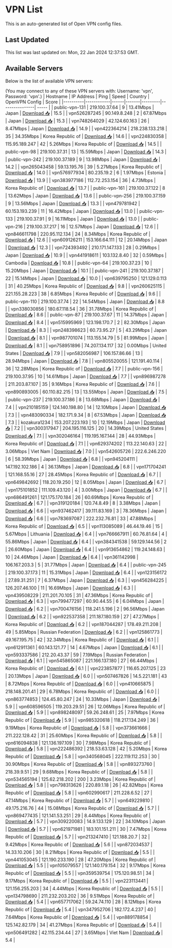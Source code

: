 # VPN List

This is an auto-generated list of Open VPN config files.

## Last Updated

This list was last updated on: Mon, 22 Jan 2024 12:37:53 GMT.

## Available Servers

Below is the list of available VPN servers:

(You may connect to any of these VPN servers with: Username: 'vpn', Password: 'vpn'.)
| Hostname | IP Address | Ping | Speed | Country | OpenVPN Config | Score |
|----------|------------|------|-------|---------|----------------| ----- |
| public-vpn-131 | 219.100.37.64 | 9 | 13.41Mbps | Japan | [Download 📥](./configs/server_0_JP.ovpn) | 15.5 |
| vpn526287245 | 90.149.8.248 | 2 | 67.87Mbps | Japan | [Download 📥](./configs/server_1_JP.ovpn) | 15.3 |
| vpn748264029 | 42.124.60.163 | 26 | 8.47Mbps | Japan | [Download 📥](./configs/server_2_JP.ovpn) | 14.9 |
| vpn422364214 | 218.238.133.218 | 35 | 34.35Mbps | Korea Republic of | [Download 📥](./configs/server_3_KR.ovpn) | 14.6 |
| vpn224830358 | 115.95.189.247 | 42 | 5.26Mbps | Korea Republic of | [Download 📥](./configs/server_4_KR.ovpn) | 14.5 |
| public-vpn-98 | 219.100.37.31 | 13 | 15.59Mbps | Japan | [Download 📥](./configs/server_5_JP.ovpn) | 14.3 |
| public-vpn-242 | 219.100.37.189 | 9 | 13.98Mbps | Japan | [Download 📥](./configs/server_6_JP.ovpn) | 14.2 |
| vpn265043458 | 59.13.195.76 | 39 | 5.27Mbps | Korea Republic of | [Download 📥](./configs/server_7_KR.ovpn) | 14.0 |
| vpn576977934 | 80.235.19.2 | 6 | 1.97Mbps | Estonia | [Download 📥](./configs/server_8_EE.ovpn) | 13.9 |
| vpn383977186 | 112.72.253.154 | 36 | 4.73Mbps | Korea Republic of | [Download 📥](./configs/server_9_KR.ovpn) | 13.7 |
| public-vpn-161 | 219.100.37.122 | 8 | 13.62Mbps | Japan | [Download 📥](./configs/server_10_JP.ovpn) | 13.6 |
| public-vpn-256 | 219.100.37.159 | 9 | 13.56Mbps | Japan | [Download 📥](./configs/server_11_JP.ovpn) | 13.3 |
| vpn479781942 | 60.153.193.239 | 11 | 16.42Mbps | Japan | [Download 📥](./configs/server_12_JP.ovpn) | 13.0 |
| public-vpn-133 | 219.100.37.91 | 9 | 16.11Mbps | Japan | [Download 📥](./configs/server_13_JP.ovpn) | 13.0 |
| public-vpn-216 | 219.100.37.217 | 16 | 12.57Mbps | Japan | [Download 📥](./configs/server_14_JP.ovpn) | 12.6 |
| vpn846611798 | 220.95.112.134 | 24 | 8.34Mbps | Korea Republic of | [Download 📥](./configs/server_15_KR.ovpn) | 12.6 |
| vpn609126211 | 153.166.64.111 | 12 | 20.14Mbps | Japan | [Download 📥](./configs/server_16_JP.ovpn) | 12.3 |
| vpn724393492 | 210.171.147.133 | 28 | 0.29Mbps | Japan | [Download 📥](./configs/server_17_JP.ovpn) | 10.9 |
| vpn441918611 | 103.132.8.40 | 32 | 0.59Mbps | Cambodia | [Download 📥](./configs/server_18_KH.ovpn) | 10.8 |
| public-vpn-64 | 219.100.37.23 | 10 | 15.20Mbps | Japan | [Download 📥](./configs/server_19_JP.ovpn) | 10.1 |
| public-vpn-241 | 219.100.37.187 | 22 | 15.14Mbps | Japan | [Download 📥](./configs/server_20_JP.ovpn) | 10.0 |
| vpn639795250 | 121.129.0.113 | 31 | 40.25Mbps | Korea Republic of | [Download 📥](./configs/server_21_KR.ovpn) | 9.8 |
| vpn260625115 | 221.155.28.223 | 38 | 6.85Mbps | Korea Republic of | [Download 📥](./configs/server_22_KR.ovpn) | 9.6 |
| public-vpn-110 | 219.100.37.74 | 22 | 14.54Mbps | Japan | [Download 📥](./configs/server_23_JP.ovpn) | 8.8 |
| vpn338030856 | 180.67.118.54 | 36 | 31.78Mbps | Korea Republic of | [Download 📥](./configs/server_24_KR.ovpn) | 8.6 |
| public-vpn-87 | 219.100.37.67 | 11 | 14.37Mbps | Japan | [Download 📥](./configs/server_25_JP.ovpn) | 8.4 |
| vpn515995969 | 123.198.170.7 | 2 | 82.30Mbps | Japan | [Download 📥](./configs/server_26_JP.ovpn) | 8.3 |
| vpn248398623 | 60.73.95.27 | 5 | 43.29Mbps | Japan | [Download 📥](./configs/server_27_JP.ovpn) | 8.1 |
| vpn987701074 | 113.155.14.79 | 5 | 81.99Mbps | Japan | [Download 📥](./configs/server_28_JP.ovpn) | 8.1 |
| vpn758951896 | 74.207.134.117 | 32 | 0.00Mbps | United States | [Download 📥](./configs/server_29_US.ovpn) | 7.9 |
| vpn582056987 | 106.157.86.66 | 13 | 28.94Mbps | Japan | [Download 📥](./configs/server_30_JP.ovpn) | 7.8 |
| vpn805520055 | 121.191.40.114 | 36 | 12.28Mbps | Korea Republic of | [Download 📥](./configs/server_31_KR.ovpn) | 7.7 |
| public-vpn-156 | 219.100.37.95 | 10 | 14.61Mbps | Japan | [Download 📥](./configs/server_32_JP.ovpn) | 7.7 |
| vpn896987278 | 211.203.87.107 | 35 | 9.16Mbps | Korea Republic of | [Download 📥](./configs/server_33_KR.ovpn) | 7.6 |
| vpn890893005 | 60.110.82.215 | 13 | 13.55Mbps | Japan | [Download 📥](./configs/server_34_JP.ovpn) | 7.5 |
| public-vpn-237 | 219.100.37.186 | 8 | 13.68Mbps | Japan | [Download 📥](./configs/server_35_JP.ovpn) | 7.4 |
| vpn210185159 | 124.140.198.80 | 14 | 12.10Mbps | Japan | [Download 📥](./configs/server_36_JP.ovpn) | 7.3 |
| vpn483090334 | 182.171.9.34 | 8 | 67.53Mbps | Japan | [Download 📥](./configs/server_37_JP.ovpn) | 7.3 |
| kozakura1234 | 153.207.223.193 | 10 | 12.19Mbps | Japan | [Download 📥](./configs/server_38_JP.ovpn) | 7.2 |
| vpn300317947 | 204.195.116.125 | 20 | 14.39Mbps | United States | [Download 📥](./configs/server_39_US.ovpn) | 7.1 |
| vpn302046164 | 119.195.167.144 | 28 | 44.93Mbps | Korea Republic of | [Download 📥](./configs/server_40_KR.ovpn) | 7.1 |
| vpn629374202 | 113.22.140.63 | 22 | 3.06Mbps | Viet Nam | [Download 📥](./configs/server_41_VN.ovpn) | 7.0 |
| vpn542605726 | 222.6.246.220 | 6 | 58.39Mbps | Japan | [Download 📥](./configs/server_42_JP.ovpn) | 6.8 |
| vpn945204111 | 147.192.102.186 | 4 | 36.13Mbps | Japan | [Download 📥](./configs/server_43_JP.ovpn) | 6.8 |
| vpn171704241 | 121.168.55.16 | 27 | 28.45Mbps | Korea Republic of | [Download 📥](./configs/server_44_KR.ovpn) | 6.7 |
| vpn649842692 | 118.20.19.250 | 12 | 8.05Mbps | Japan | [Download 📥](./configs/server_45_JP.ovpn) | 6.7 |
| vpn175101852 | 111.109.43.120 | 4 | 3.00Mbps | Japan | [Download 📥](./configs/server_46_JP.ovpn) | 6.7 |
| vpn686491261 | 121.175.170.184 | 26 | 60.69Mbps | Korea Republic of | [Download 📥](./configs/server_47_KR.ovpn) | 6.7 |
| vpn319120184 | 120.74.8.49 | 8 | 3.38Mbps | Japan | [Download 📥](./configs/server_48_JP.ovpn) | 6.6 |
| vpn937462417 | 39.111.83.169 | 3 | 78.36Mbps | Japan | [Download 📥](./configs/server_49_JP.ovpn) | 6.6 |
| vpn783697087 | 222.232.76.81 | 33 | 47.88Mbps | Korea Republic of | [Download 📥](./configs/server_50_KR.ovpn) | 6.5 |
| vpn113085089 | 46.44.19.46 | 15 | 5.67Mbps | Lithuania | [Download 📥](./configs/server_51_LT.ovpn) | 6.4 |
| vpn766667911 | 60.76.81.64 | 4 | 55.86Mbps | Japan | [Download 📥](./configs/server_52_JP.ovpn) | 6.4 |
| vpn384341538 | 59.129.144.56 | 2 | 26.60Mbps | Japan | [Download 📥](./configs/server_53_JP.ovpn) | 6.4 |
| vpn913654862 | 119.24.148.63 | 10 | 24.46Mbps | Japan | [Download 📥](./configs/server_54_JP.ovpn) | 6.4 |
| vpn361142998 | 106.167.203.3 | 5 | 31.77Mbps | Japan | [Download 📥](./configs/server_55_JP.ovpn) | 6.4 |
| public-vpn-245 | 219.100.37.173 | 11 | 15.31Mbps | Japan | [Download 📥](./configs/server_56_JP.ovpn) | 6.4 |
| vpn123156172 | 27.89.31.251 | 7 | 6.37Mbps | Japan | [Download 📥](./configs/server_57_JP.ovpn) | 6.3 |
| vpn456284225 | 126.207.46.100 | 11 | 16.69Mbps | Japan | [Download 📥](./configs/server_58_JP.ovpn) | 6.3 |
| vpn439508229 | 211.201.70.105 | 31 | 47.36Mbps | Korea Republic of | [Download 📥](./configs/server_59_KR.ovpn) | 6.3 |
| vpn799477297 | 60.90.44.55 | 6 | 6.04Mbps | Japan | [Download 📥](./configs/server_60_JP.ovpn) | 6.2 |
| vpn700476156 | 118.241.5.196 | 2 | 96.56Mbps | Japan | [Download 📥](./configs/server_61_JP.ovpn) | 6.2 |
| vpn922537358 | 211.187.180.159 | 27 | 47.27Mbps | Korea Republic of | [Download 📥](./configs/server_62_KR.ovpn) | 6.2 |
| vpn187044287 | 178.49.211.208 | 49 | 5.85Mbps | Russian Federation | [Download 📥](./configs/server_63_RU.ovpn) | 6.2 |
| vpn125861773 | 49.167.195.75 | 42 | 32.34Mbps | Korea Republic of | [Download 📥](./configs/server_64_KR.ovpn) | 6.1 |
| vpn612911361 | 60.143.121.77 | 14 | 4.67Mbps | Japan | [Download 📥](./configs/server_65_JP.ovpn) | 6.1 |
| vpn593337586 | 212.20.43.37 | 59 | 7.19Mbps | Russian Federation | [Download 📥](./configs/server_66_RU.ovpn) | 6.1 |
| vpn545865087 | 221.166.137.180 | 27 | 66.44Mbps | Korea Republic of | [Download 📥](./configs/server_67_KR.ovpn) | 6.1 |
| vpn223857877 | 116.65.207.125 | 23 | 20.13Mbps | Japan | [Download 📥](./configs/server_68_JP.ovpn) | 6.0 |
| vpn507467826 | 14.5.221.181 | 43 | 8.72Mbps | Korea Republic of | [Download 📥](./configs/server_69_KR.ovpn) | 6.0 |
| vpn410665875 | 218.148.201.41 | 29 | 6.78Mbps | Korea Republic of | [Download 📥](./configs/server_70_KR.ovpn) | 6.0 |
| vpn863774853 | 124.45.80.247 | 24 | 10.33Mbps | Japan | [Download 📥](./configs/server_71_JP.ovpn) | 5.9 |
| vpn608596505 | 119.203.29.51 | 26 | 12.06Mbps | Korea Republic of | [Download 📥](./configs/server_72_KR.ovpn) | 5.9 |
| vpn898248097 | 59.26.248.61 | 25 | 7.97Mbps | Korea Republic of | [Download 📥](./configs/server_73_KR.ovpn) | 5.9 |
| vpn985320618 | 118.217.134.249 | 36 | 9.19Mbps | Korea Republic of | [Download 📥](./configs/server_74_KR.ovpn) | 5.8 |
| vpn373661666 | 211.222.128.42 | 31 | 25.60Mbps | Korea Republic of | [Download 📥](./configs/server_75_KR.ovpn) | 5.8 |
| vpn616094838 | 121.136.197.109 | 30 | 7.98Mbps | Korea Republic of | [Download 📥](./configs/server_76_KR.ovpn) | 5.8 |
| vpn222486392 | 218.53.63.128 | 42 | 5.20Mbps | Korea Republic of | [Download 📥](./configs/server_77_KR.ovpn) | 5.8 |
| vpn340568045 | 222.119.112.253 | 30 | 30.90Mbps | Korea Republic of | [Download 📥](./configs/server_78_KR.ovpn) | 5.8 |
| vpn893273760 | 218.39.9.51 | 29 | 9.68Mbps | Korea Republic of | [Download 📥](./configs/server_79_KR.ovpn) | 5.8 |
| vpn534565194 | 125.62.218.202 | 200 | 3.23Mbps | Korea Republic of | [Download 📥](./configs/server_80_KR.ovpn) | 5.8 |
| vpn798313626 | 220.89.1.18 | 26 | 42.82Mbps | Korea Republic of | [Download 📥](./configs/server_81_KR.ovpn) | 5.8 |
| vpn602990617 | 211.228.6.52 | 27 | 47.14Mbps | Korea Republic of | [Download 📥](./configs/server_82_KR.ovpn) | 5.7 |
| vpn649229810 | 49.175.216.76 | 44 | 15.08Mbps | Korea Republic of | [Download 📥](./configs/server_83_KR.ovpn) | 5.7 |
| vpn869477435 | 121.141.53.251 | 29 | 8.44Mbps | Korea Republic of | [Download 📥](./configs/server_84_KR.ovpn) | 5.7 |
| vpn309220083 | 14.9.133.129 | 22 | 34.10Mbps | Japan | [Download 📥](./configs/server_85_JP.ovpn) | 5.7 |
| vpn621971981 | 183.101.151.211 | 30 | 7.47Mbps | Korea Republic of | [Download 📥](./configs/server_86_KR.ovpn) | 5.7 |
| vpn213247410 | 121.188.20.7 | 32 | 9.42Mbps | Korea Republic of | [Download 📥](./configs/server_87_KR.ovpn) | 5.6 |
| vpn872034537 | 14.33.10.206 | 30 | 8.21Mbps | Korea Republic of | [Download 📥](./configs/server_88_KR.ovpn) | 5.5 |
| vpn441053045 | 121.190.233.190 | 28 | 47.20Mbps | Korea Republic of | [Download 📥](./configs/server_89_KR.ovpn) | 5.5 |
| vpn105079557 | 121.140.179.154 | 32 | 9.17Mbps | Korea Republic of | [Download 📥](./configs/server_90_KR.ovpn) | 5.5 |
| vpn359539754 | 175.120.98.51 | 34 | 9.17Mbps | Korea Republic of | [Download 📥](./configs/server_91_KR.ovpn) | 5.5 |
| vpn223113441 | 121.156.255.203 | 34 | 4.44Mbps | Korea Republic of | [Download 📥](./configs/server_92_KR.ovpn) | 5.5 |
| vpn134798690 | 211.232.203.202 | 36 | 9.51Mbps | Korea Republic of | [Download 📥](./configs/server_93_KR.ovpn) | 5.4 |
| vpn657717062 | 59.24.74.110 | 28 | 8.12Mbps | Korea Republic of | [Download 📥](./configs/server_94_KR.ovpn) | 5.4 |
| vpn347952706 | 182.172.4.237 | 40 | 7.64Mbps | Korea Republic of | [Download 📥](./configs/server_95_KR.ovpn) | 5.4 |
| vpn889178854 | 125.142.82.179 | 34 | 41.27Mbps | Korea Republic of | [Download 📥](./configs/server_96_KR.ovpn) | 5.4 |
| vpn506491282 | 42.115.234.44 | 27 | 3.65Mbps | Viet Nam | [Download 📥](./configs/server_97_VN.ovpn) | 5.4 |
